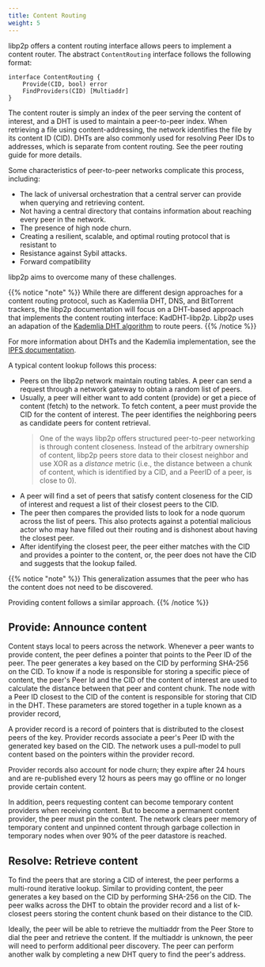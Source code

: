 ```yaml
---
title: Content Routing
weight: 5
---
```


libp2p offers a content routing interface allows peers to implement a
content router. The abstract `ContentRouting` interface follows the following 
format:

```
interface ContentRouting {
	Provide(CID, bool) error
	FindProviders(CID) [Multiaddr]
}
```

The content router is simply an index of the peer serving the content of interest, 
and a DHT is used to maintain a peer-to-peer index. When retrieving a file using 
content-addressing, the network identifies the file by its content ID (CID). DHTs are 
also commonly used for resolving Peer IDs to addresses, which is separate from content 
routing. See the peer routing guide for more details.

Some characteristics of peer-to-peer networks complicate this process, including:

- The lack of universal orchestration that a central server can provide when 
  querying and retrieving content.
- Not having a central directory that contains information about reaching every peer 
  in the network.
- The presence of high node churn.
- Creating a resilient, scalable, and optimal routing protocol that is resistant to 
- Resistance against Sybil attacks.
- Forward compatibility

libp2p aims to overcome many of these challenges.

<!-- add when published -->
<!-- add resources and latest media on content routing in libp2p -->

{{% notice "note" %}}
While there are different design approaches for a content routing protocol, such as
Kademlia DHT, DNS, and BitTorrent trackers, the libp2p 
documentation will focus on a DHT-based approach that implements the content routing 
interface: KadDHT-libp2p. Libp2p uses an adapation of the 
[Kademlia DHT algorithm](https://pdos.csail.mit.edu/~petar/papers/maymounkov-kademlia-lncs.pdf) 
to route peers.
{{% /notice %}}

For more information about DHTs and the Kademlia implementation, see the [IPFS documentation](https://docs.ipfs.tech/concepts/dht/). 

<!-- to add add diagram -->

A typical content lookup follows this process:

- Peers on the libp2p network maintain routing tables. A peer can send a request 
  through a network gateway to obtain a random list of peers.
- Usually, a peer will either want to add content (provide) or get a piece of content 
  (fetch) to the network. To fetch content, a peer must provide the CID for the content of 
  interest. The peer identifies the neighboring peers as candidate peers for content retrieval. 
  > One of the ways libp2p offers structured peer-to-peer networking is through content closeness. 
  Instead of the arbitrary ownership of content, libp2p peers store data to their closest 
  neighbor and use XOR as a *distance* metric (i.e., the distance between a 
  chunk of content, which is identified by a CID, and a PeerID of a peer, is close to 0).
- A peer will find a set of peers that satisfy content closeness for the CID of interest and request 
  a list of their closest peers to the CID.
- The peer then compares the provided lists to look for a node quorum across the list of 
  peers. This also protects against a potential malicious actor who may have filled out their 
  routing and is dishonest about having the closest peer.
- After identifying the closest peer, the peer either matches with the CID and provides a 
pointer to the content, or, the peer does not have the CID and suggests that the lookup failed.

{{% notice "note" %}}
This generalization assumes that the peer who has the content does not need to be discovered.

Providing content follows a similar approach.
{{% /notice %}}

## Provide: Announce content

Content stays local to peers across the network. Whenever a peer wants to provide content, 
the peer defines a pointer that points to the Peer ID of the peer. The peer generates a key 
based on the CID by performing SHA-256 on the CID. To know if a node is responsible for 
storing a specific piece of content, the peer's Peer Id and the CID of the content of interest
are used to calculate the distance between that peer and content chunk. The node with 
a Peer ID closest to the CID of the content is responsible for storing that CID in the 
DHT. These parameters are stored together in a tuple known as a provider record, 

A provider record is a record of pointers that is distributed to the closest peers of the key. 
Provider records associate a peer's Peer ID with the generated key based on the CID. 
The network uses a pull-model to pull content based on the pointers within the provider record.

Provider records also account for node churn; they expire after 24 hours
and are re-published every 12 hours as peers may go offline or no longer provide 
certain content.

<!-- to add add diagram -->

In addition, peers requesting content can become temporary content providers when 
receiving content. But to become a permanent content provider, the peer must pin the content.
The network clears peer memory of temporary content and unpinned content through garbage 
collection in temporary nodes when over 90% of the peer datastore is reached.

<!-- to add add diagram -->

## Resolve: Retrieve content

To find the peers that are storing a CID of interest, the peer performs a multi-round
iterative lookup. Similar to providing content, the peer generates a key based on the 
CID by performing SHA-256 on the CID. The peer walks across the DHT to obtain
the provider record and a list of k-closest peers storing the content chunk based on their
distance to the CID.

Ideally, the peer will be able to retrieve the multiaddr from the Peer Store to dial
the peer and retrieve the content. If the multiaddr is unknown, the peer will need 
to perform additional peer discovery. The peer can perform another walk by completing a new
DHT query to find the peer's address. 

<!-- to add add diagram -->
